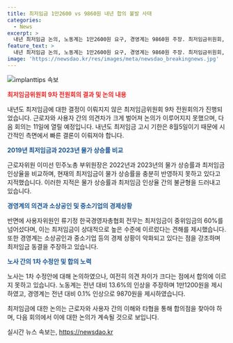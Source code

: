 ```yaml
---
title: 최저임금 1만2600 vs 9860원 내년 합의 불발 사태
categories:
  - News
excerpt: >
  내년 최저임금 논의, 노동계는 1만2600원 요구, 경영계는 9860원 주장. 최저임금위원회, 합의 불발로 1차 수정안까지도 논란. 10차 전원회의로 재민형 논의 예정. 내년 최저임금 고시 기한은 8월5일.
feature_text: >
  내년 최저임금 논의, 노동계는 1만2600원 요구, 경영계는 9860원 주장. 최저임금위원회, 합의 불발로 1차 수정안까지도 논란. 10차 전원회의로 재민형 논의 예정. 내년 최저임금 고시 기한은 8월5일.
image: 'https://newsdao.kr/res/images/meta/newsdao_breakingnews.jpg'
---
```


<p><img src="https://newsdao.kr/res/images/meta/newsdao_breakingnews.jpg" alt="implanttips 속보" /></p>

<p><b><span style="color: #ee2323;">최저임금위원회 9차 전원회의 결과 및 논의 내용</span></b></p>

<p>내년도 최저임금에 대한 결정이 이뤄지지 않은 최저임금위원회 9차 전원회의가 진행되었습니다. 근로자와 사용자 간의 의견차가 크게 벌어져 논의가 이루어지지 못했으며, 다음 회의는 11일에 열릴 예정입니다. 내년도 최저임금 고시 기한은 8월5일이기 때문에 시간적인 측면에서 빠른 결론이 이뤄져야 합니다.</p>

<p><b><span style="color: #1a5490;">2019년 최저임금과 2023년 물가 상승률 비교</span></b></p>

<p>근로자위원 이미선 민주노총 부위원장은 2022년과 2023년의 물가 상승률과 최저임금 인상율을 비교하며, 현재의 최저임금이 물가 상승률을 충분히 반영하지 못하고 있다고 지적했습니다. 이러한 지적은 물가 상승률과 최저임금 인상율 간의 불균형을 드러내고 있습니다.</p>

<p><b><span style="color: #1a5490;">경영계의 의견과 소상공인 및 중소기업의 경제상황</span></b></p>

<p>반면에 사용자위원인 류기정 한국경영자총협회 전무는 최저임금이 중위임금의 60%를 넘어섰다며, 이는 최저임금이 상대적으로 높은 수준에 이르렀다는 견해를 제시했습니다. 또한 경영계는 소상공인과 중소기업 등의 경제 상황이 악화되고 있다는 점을 강조하며 최저임금 동결을 주장하고 있습니다.</p>

<p><b><span style="color: #1a5490;">노사 간의 1차 수정안 및 합의 노력</span></b></p>

<p>노사는 1차 수정안에 대해 논의하였으나, 여전히 의견 차이가 크다는 점에서 합의에 이르지 못하고 있습니다. 노동계는 전년 대비 13.6%의 인상을 주장하며 1만1200원을 제시하였고, 경영계는 전년 대비 0.1% 인상으로 9870원을 제시하였습니다.</p>

<p>최저임금에 대한 논의는 근로자와 사용자 간의 이해와 타협을 통해 합의점을 찾아야 하며, 다음 회의에서 이에 대한 논의가 계속될 것으로 보입니다.</p>
실시간 뉴스 속보는, <a href="https://newsdao.kr" rel="dofollow">https://newsdao.kr</a>


